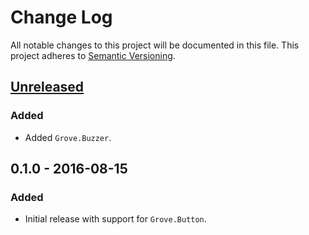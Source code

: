 # Change Log
All notable changes to this project will be documented in this file.
This project adheres to [Semantic Versioning](http://semver.org/).

## [Unreleased]
### Added
- Added `Grove.Buzzer`.

## 0.1.0 - 2016-08-15
### Added
- Initial release with support for `Grove.Button`.

[Unreleased]: https://github.com/bendiken/nerves_grove/compare/0.1.0...HEAD
